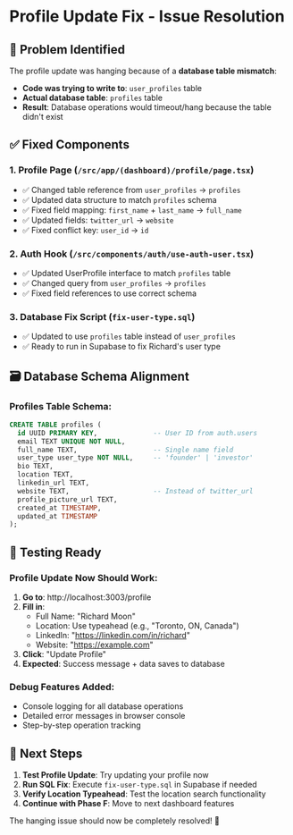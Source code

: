 # Profile Update Fix - Issue Resolution

## 🐛 **Problem Identified**
The profile update was hanging because of a **database table mismatch**:

- **Code was trying to write to**: `user_profiles` table
- **Actual database table**: `profiles` table
- **Result**: Database operations would timeout/hang because the table didn't exist

## ✅ **Fixed Components**

### **1. Profile Page (`/src/app/(dashboard)/profile/page.tsx`)**
- ✅ Changed table reference from `user_profiles` → `profiles`
- ✅ Updated data structure to match `profiles` schema
- ✅ Fixed field mapping: `first_name` + `last_name` → `full_name`
- ✅ Updated fields: `twitter_url` → `website`
- ✅ Fixed conflict key: `user_id` → `id`

### **2. Auth Hook (`/src/components/auth/use-auth-user.tsx`)**
- ✅ Updated UserProfile interface to match `profiles` table
- ✅ Changed query from `user_profiles` → `profiles`
- ✅ Fixed field references to use correct schema

### **3. Database Fix Script (`fix-user-type.sql`)**
- ✅ Updated to use `profiles` table instead of `user_profiles`
- ✅ Ready to run in Supabase to fix Richard's user type

## 🗃️ **Database Schema Alignment**

### **Profiles Table Schema:**
```sql
CREATE TABLE profiles (
  id UUID PRIMARY KEY,              -- User ID from auth.users
  email TEXT UNIQUE NOT NULL,
  full_name TEXT,                   -- Single name field
  user_type user_type NOT NULL,     -- 'founder' | 'investor'
  bio TEXT,
  location TEXT,
  linkedin_url TEXT,
  website TEXT,                     -- Instead of twitter_url
  profile_picture_url TEXT,
  created_at TIMESTAMP,
  updated_at TIMESTAMP
);
```

## 🧪 **Testing Ready**

### **Profile Update Now Should Work:**
1. **Go to**: http://localhost:3003/profile
2. **Fill in**:
   - Full Name: "Richard Moon"
   - Location: Use typeahead (e.g., "Toronto, ON, Canada")
   - LinkedIn: "https://linkedin.com/in/richard"
   - Website: "https://example.com"
3. **Click**: "Update Profile"
4. **Expected**: Success message + data saves to database

### **Debug Features Added:**
- Console logging for all database operations
- Detailed error messages in browser console
- Step-by-step operation tracking

## 🚀 **Next Steps**

1. **Test Profile Update**: Try updating your profile now
2. **Run SQL Fix**: Execute `fix-user-type.sql` in Supabase if needed
3. **Verify Location Typeahead**: Test the location search functionality
4. **Continue with Phase F**: Move to next dashboard features

The hanging issue should now be completely resolved! 🎉
